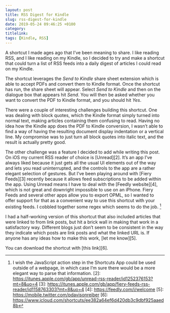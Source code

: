 ```yaml
---
layout: post
title: RSS Digest for Kindle
slug: rss-digest-for-kindle
date: 2019-05-24 09:46:25 +0100
category: 
titlelink: 
tags: [Kindle, RSS]
---
```


A shortcut I made ages ago that I’ve been meaning to share. I like reading RSS, and I like reading on my Kindle, so I decided to try and make a shortcut that could turn a list of RSS feeds into a daily digest of articles I could read on my Kindle.

The shortcut leverages the _Send to Kindle_ share sheet extension which is able to accept PDFs and convert them to Kindle format. Once the shortcut has run, the share sheet will appear. Select _Send to Kindle_ and then on the dialogue box that appears hit _Send_. You will then be asked whether you want to convert the PDF to Kindle format, and you should hit _Yes_.

There were a couple of interesting challenges building this shortcut. One was dealing with block quotes, which the Kindle format simply turned into normal text, making articles containing them confusing to read. Having no idea how the Kindle app does the PDF to Kindle conversion, I wasn’t able to find a way of having the resulting document display indentation or a vertical line. My compromise was to just turn all block quotes into italic text, and the result is actually pretty good.

The other challenge was a feature I decided to add while writing this post. On iOS my current RSS reader of choice is [Unread][2]. It’s an app I’ve always liked because it just gets all the usual UI elements out of the way and lets you read uninterrupted, and the controls to the app are a rather elegant selection of gestures. But I’ve been playing around with [Fiery Feeds][3] recently because it allows feed subscriptions to be added within the app. Using Unread means I have to deal with the [Feedly website][4], which is not great and downright impossible to use on an iPhone. Fiery Feeds and several other apps allow you to export OPML, so I wanted to offer support for that as a convenient way to use this shortcut with your existing feeds. I cobbled together some regex which seems to do the job. [^1]

I had a half-working version of this shortcut that also included articles that were linked to from link posts, but hit a brick wall in making that work in a satisfactory way. Different blogs just don’t seem to be consistent in the way they indicate which posts are link posts and what the linked URL is. If anyone has any ideas how to make this work, [let me know][5].

You can download the shortcut with [this link][6].

[^1]: I wish the JavaScript action step in the Shortcuts App could be used outside of a webpage, in which case I’m sure there would be a more elegant way to parse that information.
[2]: https://itunes.apple.com/gb/app/unread-rss-reader/id1252376153?mt=8&uo=4
[3]: https://itunes.apple.com/gb/app/fiery-feeds-rss-reader/id1158763303?mt=8&uo=4
[4]: https://feedly.com/i/welcome
[5]: https://mobile.twitter.com/pdavisonreiber
[6]: https://www.icloud.com/shortcuts/ee382a64ef6d420db3c9dbf925aaed8b